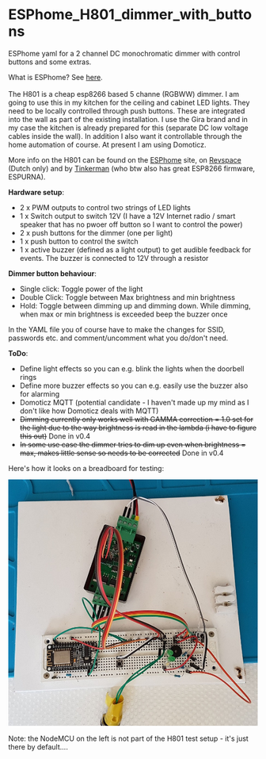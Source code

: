 # ESPhome_H801_dimmer_with_buttons
ESPhome yaml for a 2 channel DC monochromatic dimmer with control buttons and some extras.

What is ESPhome? See [here](https://esphome.io). <BR><BR>
The H801 is a cheap esp8266 based 5 channe (RGBWW) dimmer. I am going to use this in my kitchen for the ceiling and cabinet LED lights. They need to be locally controlled through push buttons. These are integrated into the wall as part of the existing installation. I use the Gira brand and in my case the kitchen is already prepared for this (separate DC low voltage cables inside the wall). In addition I also want it controllable through the home automation of course. At present I am using Domoticz.

More info on the H801 can be found on the [ESPhome](https://esphome.io/cookbook/h801.html) site, on [Revspace](https://revspace.nl/H801) (Dutch only) and by [Tinkerman](https://tinkerman.cat/post/closer-look-h801-led-wifi-controller) (who btw also has great ESP8266 firmware, ESPURNA).

<B>Hardware setup</B>:

- 2 x PWM outputs to control two strings of LED lights
- 1 x Switch output to switch 12V (I have a 12V Internet radio / smart speaker that has no pwoer off button so I want to control the power)
- 2 x push buttons for the dimmer (one per light)
- 1 x push button to control the switch
- 1 x active buzzer (defined as a light output) to get audible feedback for events. The buzzer is connected to 12V through a resistor

<B>Dimmer button behaviour</B>:

- Single click: Toggle power of the light
- Double Click: Toggle between Max brightness and min brightness
- Hold: Toggle between dimming up and dimming down. While dimming, when max or min brightness is exceeded beep the buzzer once

In the YAML file you of course have to make the changes for SSID, passwords etc. and comment/uncomment what you do/don't need.

<B>ToDo</B>:
- Define light effects so you can e.g. blink the lights when the doorbell rings
- Define more buzzer effects so you can e.g. easily use the buzzer also for alarming
- Domoticz MQTT (potential candidate - I haven't made up my mind as I don't like how Domoticz deals with MQTT)
- ~~Dimming currently only works well with GAMMA correction = 1.0 set for the light due to the way brightness is read in the lambda (i have to figure this out)~~ Done in v0.4
- ~~In some use case the dimmer tries to dim up even when brightness = max, makes little sense so needs to be corrected~~ Done in v0.4

Here's how it looks on a breadboard for testing:

![alt text](H801_dimmer.jpg "ESPhome H801 based dimmer - breadboard test setup")

Note: the NodeMCU on the left is not part of the H801 test setup - it's just there by default....
